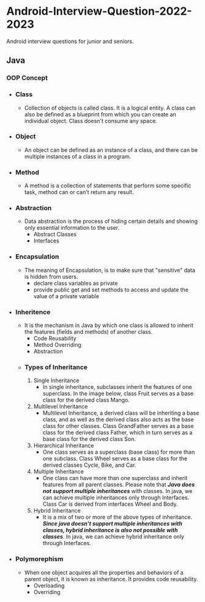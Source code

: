 # Android-Interview-Question-2022-2023
Android interview questions for junior and seniors. 

## Java

### OOP Concept
- ### Class
  - Collection of objects is called class. It is a logical entity. A class can also be defined as a blueprint from which you can create an individual object. Class doesn't consume any space.
- ### Object
  - An object can be defined as an instance of a class, and there can be multiple instances of a class in a program.
- ### Method
  - A method is a collection of statements that perform some specific task, method can or can't return any result.
- ### Abstraction
  - Data abstraction is the process of hiding certain details and showing only essential information to the user. 
    - Abstract Classes
    - Interfaces
- ### Encapsulation
  - The meaning of Encapsulation, is to make sure that "sensitive" data is hidden from users.
    - declare class variables as private
    - provide public get and set methods to access and update the value of a private variable
- ### Inheritence
  - It is the mechanism in Java by which one class is allowed to inherit the features (fields and methods) of another class. 
    - Code Reusability
    - Method Overriding
    - Abstraction
  - ### Types of Inheritance
    1. Single Inheritance
       - In single inheritance, subclasses inherit the features of one superclass. In the image below, class Fruit serves as a base class for the derived class Mango.
    2. Multilevel Inheritance
       - Multilevel Inheritance, a derived class will be inheriting a base class, and as well as the derived class also acts as the base class for other classes. Class GrandFather serves as a base class for the derived class Father, which in turn serves as a base class for the derived class Son.
    3. Hierarchical Inheritance
       - One class serves as a superclass (base class) for more than one subclass. Class Wheel serves as a base class for the derived classes Cycle, Bike, and Car.
    4. Multiple Inheritance
       - One class can have more than one superclass and inherit features from all parent classes. Please note that ***Java does not support multiple inheritances*** with classes. In java, we can achieve multiple inheritances only through Interfaces. Class Car is derived from interfaces Wheel and Body.
    5. Hybrid Inheritance
       - It is a mix of two or more of the above types of inheritance. ***Since java doesn’t support multiple inheritances with classes, hybrid inheritance is also not possible with classes***. In java, we can achieve hybrid inheritance only through Interfaces.
- ### Polymorephism
  - When one object acquires all the properties and behaviors of a parent object, it is known as inheritance. It provides code reusability.
    - Overloading
    - Overriding 

